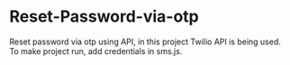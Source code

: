 # Reset-Password-via-otp  
Reset password via otp using API, in this project Twilio API is being used.  
To make project run, add credentials in sms.js.
